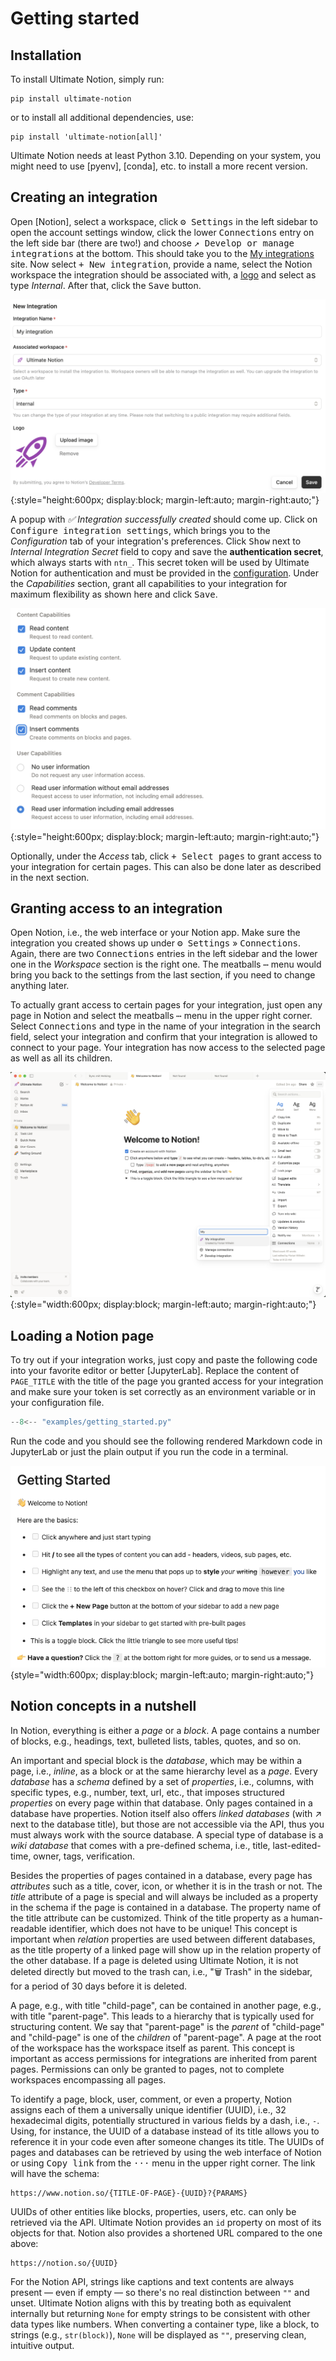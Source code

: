 # Getting started

## Installation

To install Ultimate Notion, simply run:

```console
pip install ultimate-notion
```

or to install all additional dependencies, use:

```console
pip install 'ultimate-notion[all]'
```

Ultimate Notion needs at least Python 3.10. Depending on your system, you might need to use [pyenv], [conda], etc. to
install a more recent version.

## Creating an integration

Open [Notion], select a workspace, click <kbd>⚙ Settings</kbd> in the left sidebar to open the account settings
window, click the lower <kbd>Connections</kbd> entry on the left side bar (there are two!) and choose
<kbd>↗ Develop or manage integrations</kbd> at the bottom. This should take you to the [My integrations] site.
Now select <kbd>+ New integration</kbd>, provide a name, select the Notion workspace the integration should be
associated with, a [logo] and select as type *Internal*. After that, click the <kbd>Save</kbd> button.

![Notion integration](../assets/images/notion-integration-create.png){:style="height:600px; display:block; margin-left:auto; margin-right:auto;"}

A popup with *✅ Integration successfully created* should come up. Click on <kbd>Configure integration settings</kbd>,
which brings you to the *Configuration* tab of your integration's preferences. Click <kbd>Show</kbd> next to
*Internal Integration Secret* field to copy and save the **authentication secret**, which always starts
with `ntn_`. This secret token will be used by Ultimate Notion for authentication and must be provided in the [configuration](configuration.md).
Under the *Capabilities* section, grant all capabilities to your integration for maximum flexibility as shown here and
click <kbd>Save</kbd>.

![Notion integration](../assets/images/notion-integration-capabilities.png){:style="height:600px; display:block; margin-left:auto; margin-right:auto;"}

Optionally, under the *Access* tab, click <kbd>+ Select pages</kbd> to grant access to your integration for certain pages.
This can also be done later as described in the next section.

## Granting access to an integration

Open Notion, i.e., the web interface or your Notion app. Make sure the integration you created shows up under
<kbd>⚙ Settings</kbd> » <kbd>Connections</kbd>. Again, there are two <kbd>Connections</kbd> entries in the left sidebar
and the lower one in the *Workspace* section is the right one. The meatballs <kbd>⋯</kbd> menu would bring you
back to the settings from the last section, if you need to change anything later.

To actually grant access to certain pages for your integration, just open any page in Notion and select the
meatballs <kbd>⋯</kbd> menu in the upper right corner. Select <kbd>Connections</kbd> and type in the name of your
integration in the search field, select your integration and confirm that your integration is allowed to connect
to your page. Your integration has now access to the selected page as well as all its children.

![Notion integration](../assets/images/notion-integration-add.png){:style="width:600px; display:block; margin-left:auto; margin-right:auto;"}

## Loading a Notion page

To try out if your integration works, just copy and paste the following code into your favorite editor or better [JupyterLab].
Replace the content of `PAGE_TITLE` with the title of the page you granted access for your integration and make sure your
token is set correctly as an environment variable or in your configuration file.

``` py
--8<-- "examples/getting_started.py"
```

Run the code and you should see the following rendered Markdown code in JupyterLab or just the plain output if you run the
code in a terminal.

![Getting started page](../assets/images/notion-getting-started-page.png){style="width:600px; display:block; margin-left:auto; margin-right:auto;"}

## Notion concepts in a nutshell

In Notion, everything is either a *page* or a *block*. A page contains a number of blocks, e.g., headings, text,
bulleted lists, tables, quotes, and so on.

An important and special block is the *database*, which may be within a page, i.e., *inline*, as a block
or at the same hierarchy level as a *page*. Every *database* has a *schema* defined by a set of *properties*,
i.e., columns, with specific types, e.g., number, text, url, etc., that imposes structured *properties*
on every page within that database. Only pages contained in a database have properties.
Notion itself also offers *linked databases* (with ↗ next to the database title), but those are not accessible
via the API, thus you must always work with the source database. A special type of database is a
*wiki database* that comes with a pre-defined schema, i.e., title, last-edited-time, owner, tags, verification.

Besides the properties of pages contained in a database, every page has *attributes* such as a title, cover, icon, or
whether it is in the trash or not. The *title* attribute of a page is special and will always be included as a property
in the schema if the page is contained in a database. The property name of the title attribute can be customized.
Think of the title property as a human-readable identifier, which does not have to be unique! This concept is important
when *relation* properties are used between different databases, as the title property of a linked page will show up in
the relation property of the other database. If a page is deleted using Ultimate Notion, it is not deleted
directly but moved to the trash can, i.e., "🗑️ Trash" in the sidebar, for a period of 30 days before it is deleted.

A page, e.g., with title "child-page", can be contained in another page, e.g., with title "parent-page". This leads to a
hierarchy that is typically used for structuring content. We say that "parent-page" is the *parent* of "child-page" and
"child-page" is one of the *children* of "parent-page". A page at the root of the workspace has the workspace itself as parent.
This concept is important as access permissions for integrations are inherited from parent pages. Permissions can
only be granted to pages, not to complete workspaces encompassing all pages.

To identify a page, block, user, comment, or even a property, Notion assigns each of them a universally unique
identifier (UUID), i.e., 32 hexadecimal digits, potentially structured in various fields by a dash, i.e., `-`.
Using, for instance, the UUID of a database instead of its title allows you to reference it in your code even after someone
changes its title. The UUIDs of pages and databases can be retrieved by using the web interface of Notion or using
<kbd>Copy link</kbd> from the <kbd>···</kbd> menu in the upper right corner. The link will have the schema:

    https://www.notion.so/{TITLE-OF-PAGE}-{UUID}?{PARAMS}

UUIDs of other entities like blocks, properties, users, etc. can only be retrieved via the API. Ultimate Notion provides
an `id` property on most of its objects for that. Notion also provides a shortened URL compared to the one above:

    https://notion.so/{UUID}

For the Notion API, strings like captions and text contents are always present — even if empty — so there's no real distinction
between `""` and unset. Ultimate Notion aligns with this by treating both as equivalent internally but returning `None` for
empty strings to be consistent with other data types like numbers. When converting a container type, like a block,
to strings (e.g., `str(block)`), `None` will be displayed as `""`, preserving clean, intuitive output.

[My integrations]: https://www.notion.so/my-integrations
[logo]: ../assets/images/logo_integration.png
